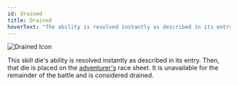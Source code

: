```yaml
---
id: drained
title: Drained
hoverText: "The ability is resolved instantly as described in its entry. Then, that die is placed on the adventurer's race sheet. It is unavailable for the remainder of the battle and is considered drained."
---
```


<img src="/icons/drained.svg" alt="Drained Icon" />

This skill die's ability is resolved instantly as described in its entry. Then, that die is placed on the [adventurer's](/docs/all/glossary/adventurer) race sheet. It is unavailable for the remainder of the battle and is considered drained.